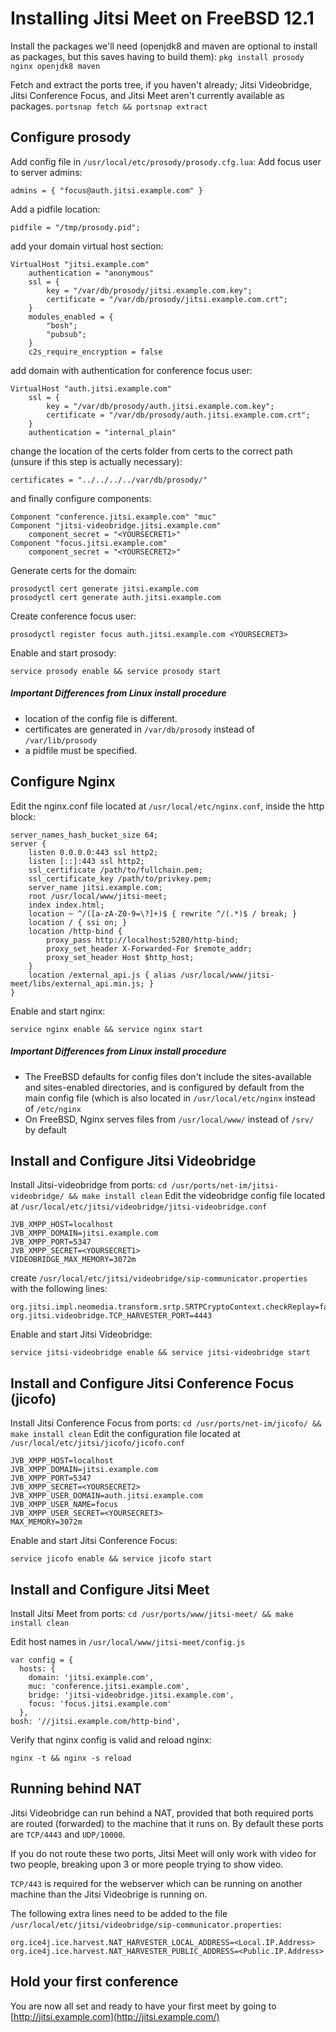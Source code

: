 # Installing Jitsi Meet on FreeBSD 12.1

 Install the packages we'll need (openjdk8 and maven are optional to install as packages, but this saves having to build them):
`pkg install prosody nginx openjdk8 maven`

Fetch and extract the ports tree, if you haven't already; Jitsi Videobridge, Jitsi Conference Focus, and Jitsi Meet aren't currently available as packages.
`portsnap fetch && portsnap extract`

## Configure prosody
Add config file in  `/usr/local/etc/prosody/prosody.cfg.lua`:
Add focus user to server admins:
```
admins = { "focus@auth.jitsi.example.com" }
```
Add a pidfile location:
```
pidfile = "/tmp/prosody.pid";
```
add your domain virtual host section:
```
VirtualHost "jitsi.example.com"
    authentication = "anonymous"
    ssl = {
        key = "/var/db/prosody/jitsi.example.com.key";
        certificate = "/var/db/prosody/jitsi.example.com.crt";
    }
    modules_enabled = {
        "bosh";
        "pubsub";
    }
    c2s_require_encryption = false
```
add domain with authentication for conference focus user:
```
VirtualHost "auth.jitsi.example.com"
	ssl = {
		key = "/var/db/prosody/auth.jitsi.example.com.key";
		certificate = "/var/db/prosody/auth.jitsi.example.com.crt";
	}
	authentication = "internal_plain"
```

change the location of the certs folder from certs to the correct path (unsure if this step is actually necessary):
```
certificates = "../../../../var/db/prosody/"
```
and finally configure components:
```
Component "conference.jitsi.example.com" "muc"
Component "jitsi-videobridge.jitsi.example.com"
    component_secret = "<YOURSECRET1>"
Component "focus.jitsi.example.com"
    component_secret = "<YOURSECRET2>"
```
Generate certs for the domain:
```
prosodyctl cert generate jitsi.example.com
prosodyctl cert generate auth.jitsi.example.com
```
Create conference focus user:
```
prosodyctl register focus auth.jitsi.example.com <YOURSECRET3>
```
Enable and start prosody:
```
service prosody enable && service prosody start
```
##### Important Differences from Linux install procedure
* location of the config file is different. 
* certificates are generated in `/var/db/prosody` instead of `/var/lib/prosody` 
* a pidfile must be specified.

## Configure Nginx
Edit the nginx.conf file located at `/usr/local/etc/nginx.conf`, inside the http block:
```
server_names_hash_bucket_size 64;
server {
	listen 0.0.0.0:443 ssl http2;
	listen [::]:443 ssl http2;
	ssl_certificate /path/to/fullchain.pem;
	ssl_certificate_key /path/to/privkey.pem;
	server_name jitsi.example.com;
	root /usr/local/www/jitsi-meet;
	index index.html;
	location ~ ^/([a-zA-Z0-9=\?]+)$ { rewrite ^/(.*)$ / break; }
	location / { ssi on; }
	location /http-bind {
		proxy_pass http://localhost:5280/http-bind;
		proxy_set_header X-Forwarded-For $remote_addr;
		proxy_set_header Host $http_host;
	}
	location /external_api.js { alias /usr/local/www/jitsi-meet/libs/external_api.min.js; }
}
```
Enable and start nginx:
```
service nginx enable && service nginx start
```
##### Important Differences from Linux install procedure
* The FreeBSD defaults for config files don't include the sites-available and sites-enabled directories, and is configured by default from the main config file (which is also located in `/usr/local/etc/nginx` instead of `/etc/nginx`
* On FreeBSD, Nginx serves files from `/usr/local/www/` instead of `/srv/` by default

## Install and Configure Jitsi Videobridge
Install Jitsi-videobridge from ports:
`cd /usr/ports/net-im/jitsi-videobridge/ && make install clean`
Edit the videobridge config file located at `/usr/local/etc/jitsi/videobridge/jitsi-videobridge.conf`
```
JVB_XMPP_HOST=localhost
JVB_XMPP_DOMAIN=jitsi.example.com
JVB_XMPP_PORT=5347
JVB_XMPP_SECRET=<YOURSECRET1>
VIDEOBRIDGE_MAX_MEMORY=3072m
```
create `/usr/local/etc/jitsi/videobridge/sip-communicator.properties` with the following lines:
```
org.jitsi.impl.neomedia.transform.srtp.SRTPCryptoContext.checkReplay=false
org.jitsi.videobridge.TCP_HARVESTER_PORT=4443
```

Enable and start Jitsi Videobridge:
```
service jitsi-videobridge enable && service jitsi-videobridge start
```

## Install and Configure Jitsi Conference Focus (jicofo)
Install Jitsi Conference Focus from ports:
`cd /usr/ports/net-im/jicofo/ && make install clean`
Edit the configuration file located at `/usr/local/etc/jitsi/jicofo/jicofo.conf`
```
JVB_XMPP_HOST=localhost
JVB_XMPP_DOMAIN=jitsi.example.com
JVB_XMPP_PORT=5347
JVB_XMPP_SECRET=<YOURSECRET2>
JVB_XMPP_USER_DOMAIN=auth.jitsi.example.com
JVB_XMPP_USER_NAME=focus
JVB_XMPP_USER_SECRET=<YOURSECRET3>
MAX_MEMORY=3072m
```
Enable and start Jitsi Conference Focus:
```
service jicofo enable && service jicofo start
```

## Install and Configure Jitsi Meet
Install Jitsi Meet from ports:
`cd /usr/ports/www/jitsi-meet/ && make install clean`

Edit host names in `/usr/local/www/jitsi-meet/config.js`

```
var config = {
  hosts: {
    domain: 'jitsi.example.com',
    muc: 'conference.jitsi.example.com',
    bridge: 'jitsi-videobridge.jitsi.example.com',
    focus: 'focus.jitsi.example.com'
  },
bosh: '//jitsi.example.com/http-bind',
```
Verify that nginx config is valid and reload nginx:
```
nginx -t && nginx -s reload
```

## Running behind NAT

Jitsi Videobridge can run behind a NAT, provided that both required ports are routed (forwarded) to the machine that it runs on. By default these ports are  `TCP/4443`  and  `UDP/10000`.

If you do not route these two ports, Jitsi Meet will only work with video for two people, breaking upon 3 or more people trying to show video.

`TCP/443` is required for the webserver which can be running on another machine than the Jitsi Videobrige is running on.

The following extra lines need to be added to the file  `/usr/local/etc/jitsi/videobridge/sip-communicator.properties`:
```
org.ice4j.ice.harvest.NAT_HARVESTER_LOCAL_ADDRESS=<Local.IP.Address>
org.ice4j.ice.harvest.NAT_HARVESTER_PUBLIC_ADDRESS=<Public.IP.Address>
```

## Hold your first conference

You are now all set and ready to have your first meet by going to  [http://jitsi.example.com](http://jitsi.example.com/)
